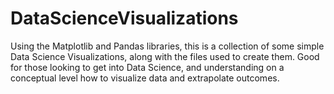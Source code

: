 # DataScienceVisualizations
Using the Matplotlib and Pandas libraries, this is a collection of some simple Data Science Visualizations, along with the files used to create them. Good for those looking to get into Data Science, and understanding on a conceptual level how to visualize data and extrapolate outcomes. 
